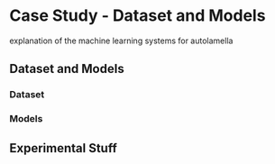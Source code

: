 # Case Study - Dataset and Models

explanation of the machine learning systems for autolamella



## Dataset and Models

### Dataset

### Models

## Experimental Stuff
